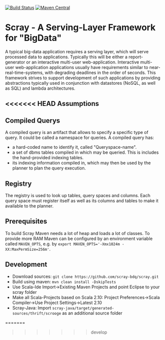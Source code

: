 [![Build Status](https://travis-ci.org/scray/scray.svg?branch=master)](https://travis-ci.org/scray/scray)
[![Maven Central](https://maven-badges.herokuapp.com/maven-central/org.scray/scray/badge.svg)](https://maven-badges.herokuapp.com/maven-central/org.scray/scray)

Scray - A Serving-Layer Framework for "BigData"
===============================================

A typical big-data application requires a serving layer, which will serve processed data to applications. Typically this will be either a report-generator or an interactive multi-user web-application. Interactive multi-user web-application applications usually have requirements similar to near-real-time-systems, with degrading deadlines in the order of seconds. This framework strives to support development of such applications by providing abstractions typically used in conjunction with datastores (NoSQL, as well as SQL) and lambda architectures. 

<<<<<<< HEAD
Assumptions
-----------




Compiled Querys
---------------
A compiled query is an artifact that allows to specify a specific type of query. It could be called a namespace for
queries. A compiled query has:
* a hard-coded name to identify it, called "Queryspace-name".
* a set of dbms tables compiled in which may be queried. This is includes the hand-provided indexing tables.
* its indexing information compiled in, which may then be used by the planner to plan the query execution.

Registry
--------
The registry is used to look up tables, query spaces and columns. Each query space must register itself as well as its columns and tables to make it available to the planner.

Prerequisites
-------------

To build Scray Maven needs a lot of heap and loads a lot of classes. To provide more RAM Maven can be configured by an environment variable called `MAVEN_OPTS`, e.g. by `export MAVEN_OPTS='-Xmx1024m -XX:MaxPermSize=256m'`.

Development
-----------

* Download sources: `git clone https://github.com/scray-bdq/scray.git`
* Build using maven: `mvn clean install -DskipTests`
* Use Scala-Ide Import->Existing Maven Projects and point Eclipse to your scray folder
* Make all Scala-Projects based on Scala 2.10: Project Preferences->Scala Compiler->Use Project Settings->Latest 2.10
* Scray-Java: Import `scray-java/target/generated-sources/thrift/scrooge` as an additional source folder





=======
>>>>>>> develop
